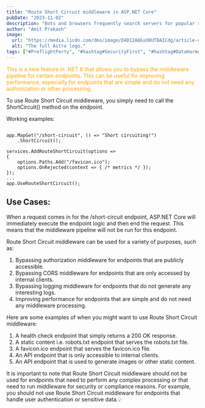 ```yaml
---
title: "Route Short Circuit middleware in ASP.NET Core"
pubDate: "2023-11-02"
description: "Bots and browsers frequently search servers for popular routes like favicon.ico. The middleware pipeline typically completes a request before returning a 404 error."
author: "Amit Prakash"
image:
  url: "https://media.licdn.com/dms/image/D4D12AQGsO8UTBAICdg/article-cover_image-shrink_600_2000/0/1698875739572?e=1713398400&v=beta&t=JjZgi3eCxVP7xwargaIMwB15_NgMPqYBgEPfA0r5cio"
  alt: "The full Astro logo."
tags: ["#PreflightParty", "#hashtag#SecurityFirst", "#hashtag#DataHarmony", "#hashtag#NoMoreWebWalls"]
---
```


<span style="color:orange">This is a new feature in .NET 8 that allows you to bypass the middleware pipeline for certain endpoints. This can be useful for improving performance, especially for endpoints that are simple and do not need any authorization or other processing. </span>

To use Route Short Circuit middleware, you simply need to call the ShortCircuit() method on the endpoint. 

Working examples:

```

app.MapGet("/short-circuit", () => "Short circuiting!")
    .ShortCircuit();

services.AddRouteShortCircuit(options =>
{
    options.Paths.Add("/favicon.ico");
    options.OnRejected(context => { /* metrics */ });
});
...
app.UseRouteShortCircuit();

```

## Use Cases:
When a request comes in for the /short-circuit endpoint, ASP.NET Core will immediately execute the endpoint logic and then end the request. This means that the middleware pipeline will not be run for this endpoint.

Route Short Circuit middleware can be used for a variety of purposes, such as:

1. Bypassing authorization middleware for endpoints that are publicly accessible.
2. Bypassing CORS middleware for endpoints that are only accessed by internal clients.
3. Bypassing logging middleware for endpoints that do not generate any interesting logs.
4. Improving performance for endpoints that are simple and do not need any middleware processing.


Here are some examples of when you might want to use Route Short Circuit middleware:

1. A health check endpoint that simply returns a 200 OK response.
2. A static content i.e. robots.txt endpoint that serves the robots.txt file.
3. A favicon.ico endpoint that serves the favicon.ico file.
4. An API endpoint that is only accessible to internal clients.
5. An API endpoint that is used to generate images or other static content.

It is important to note that Route Short Circuit middleware should not be used for endpoints that need to perform any complex processing or that need to run middleware for security or compliance reasons. For example, you should not use Route Short Circuit middleware for endpoints that handle user authentication or sensitive data.💡